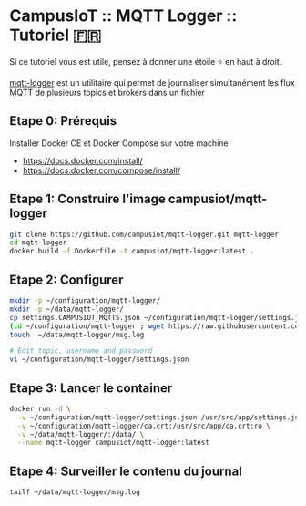# CampusIoT :: MQTT Logger :: Tutoriel :fr:

Si ce tutoriel vous est utile, pensez à donner une étoile :star: en haut à droit.

[mqtt-logger](https://github.com/campusiot/mqtt-logger) est un utilitaire qui permet de journaliser simultanément les flux MQTT de plusieurs topics et brokers dans un fichier

## Etape 0: Prérequis
Installer Docker CE et Docker Compose sur votre machine
* https://docs.docker.com/install/
* https://docs.docker.com/compose/install/

## Etape 1: Construire l'image campusiot/mqtt-logger
```bash
git clone https://github.com/campusiot/mqtt-logger.git mqtt-logger
cd mqtt-logger
docker build -f Dockerfile -t campusiot/mqtt-logger:latest .
```

## Etape 2: Configurer
```bash
mkdir -p ~/configuration/mqtt-logger/
mkdir -p ~/data/mqtt-logger/
cp settings.CAMPUSIOT_MQTTS.json ~/configuration/mqtt-logger/settings.json
(cd ~/configuration/mqtt-logger ; wget https://raw.githubusercontent.com/CampusIoT/campusiot-certs/master/mqtt/ca.crt)
touch  ~/data/mqtt-logger/msg.log

# Edit topic, username and password
vi ~/configuration/mqtt-logger/settings.json
```

## Etape 3: Lancer le container
```bash
docker run -d \
  -v ~/configuration/mqtt-logger/settings.json:/usr/src/app/settings.json:ro \
  -v ~/configuration/mqtt-logger/ca.crt:/usr/src/app/ca.crt:ro \
  -v ~/data/mqtt-logger/:/data/ \
  --name mqtt-logger campusiot/mqtt-logger:latest
```

## Etape 4: Surveiller le contenu du journal
```bash
tailf ~/data/mqtt-logger/msg.log
```

